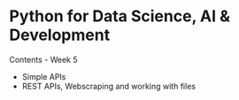# Python for Data Science, AI & Development

Contents - Week 5

- Simple APIs
- REST APIs, Webscraping and working with files
